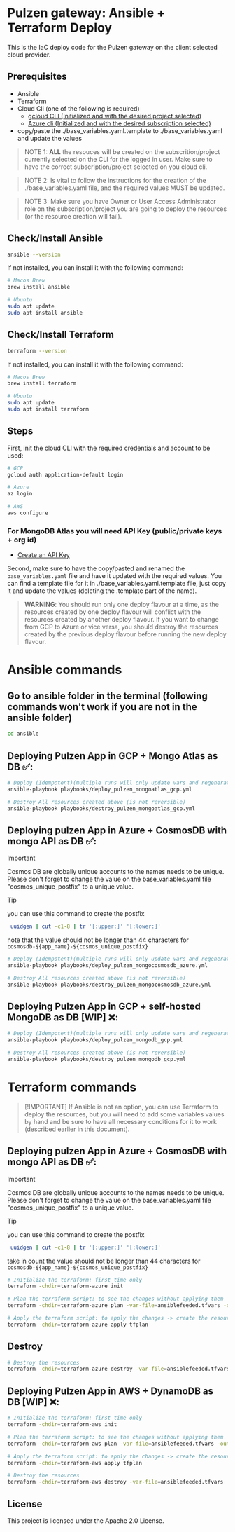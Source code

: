 # Pulzen gateway: Ansible + Terraform Deploy

This is the IaC deploy code for the Pulzen gateway on the client selected cloud provider.

## Prerequisites

- Ansible
- Terraform
- Cloud Cli (one of the following is required)
  - [gcloud CLI (Initialized and with the desired project selected)](https://cloud.google.com/sdk/docs/install)
  - [Azure cli (Initialized and with the desired subscription selected)](https://learn.microsoft.com/en-us/cli/azure/install-azure-cli)
- copy/paste the ./base_variables.yaml.template to ./base_variables.yaml and update the values

> NOTE 1: **ALL** the resouces will be created on the subscrition/project currently selected on the CLI for the logged in user. Make sure to have the correct subscription/project selected on you cloud cli.

> NOTE 2: Is vital to follow the instructions for the creation of the ./base_variables.yaml file, and the required values MUST be updated.

> NOTE 3: Make sure you have Owner or User Access Administrator role on the subscription/project you are going to deploy the resources (or the resource creation will fail).

## Check/Install Ansible

```bash
ansible --version
```

If not installed, you can install it with the following command:

```bash
# Macos Brew
brew install ansible

# Ubuntu
sudo apt update
sudo apt install ansible
```

## Check/Install Terraform

```bash
terraform --version
```

If not installed, you can install it with the following command:

```bash
# Macos Brew
brew install terraform

# Ubuntu
sudo apt update
sudo apt install terraform
```

## Steps

First, init the cloud CLI with the required credentials and account to be used:

```bash
# GCP
gcloud auth application-default login

# Azure
az login

# AWS
aws configure
```

### For MongoDB Atlas you will need API Key (public/private keys + org id)

- [Create an API Key](https://www.mongodb.com/docs/atlas/configure-api-access-project/?msockid=1df97124b3fe669d314265e8b247677c#manage-programmatic-access-to-a-project)

Second, make sure to have the copy/pasted and renamed the `base_variables.yaml` file and have it updated with the required values. You can find a template file for it in ./base_variables.yaml.template file, just copy it and update the values (deleting the .template part of the name).

> **WARNING**: You should run only one deploy flavour at a time, as the resources created by one deploy flavour will conflict with the resources created by another deploy flavour. If you want to change from GCP to Azure or vice versa, you should destroy the resources created by the previous deploy flavour before running the new deploy flavour.

# Ansible commands

## Go to ansible folder in the terminal (following commands won't work if you are not in the ansible folder)

```bash
cd ansible
```

## Deploying Pulzen App in GCP + Mongo Atlas as DB ✅:

```bash
# Deploy (Idempotent)(multiple runs will only update vars and regenerate db password)
ansible-playbook playbooks/deploy_pulzen_mongoatlas_gcp.yml

# Destroy All resources created above (is not reversible)
ansible-playbook playbooks/destroy_pulzen_mongoatlas_gcp.yml
```

## Deploying pulzen App in Azure + CosmosDB with mongo API as DB ✅:

> [!IMPORTANT]  
> Cosmos DB are globally unique accounts to the names needs to be unique. Please don't forget to change the value on the base_variables.yaml file "cosmos_unique_postfix" to a unique value.

> [!TIP]
> you can use this command to create the postfix
>
> ```bash
>  uuidgen | cut -c1-8 | tr '[:upper:]' '[:lower:]'
> ```
>
> note that the value should not be longer than 44 characters for `cosmosdb-${app_name}-${cosmos_unique_postfix}`

```bash
# Deploy (Idempotent)(multiple runs will only update vars and regenerate db password)
ansible-playbook playbooks/deploy_pulzen_mongocosmosdb_azure.yml

# Destroy All resources created above (is not reversible)
ansible-playbook playbooks/destroy_pulzen_mongocosmosdb_azure.yml
```

## Deploying Pulzen App in GCP + self-hosted MongoDB as DB [WIP] ❌:

```bash
# Deploy (Idempotent)(multiple runs will only update vars and regenerate db password)
ansible-playbook playbooks/deploy_pulzen_mongodb_gcp.yml

# Destroy All resources created above (is not reversible)
ansible-playbook playbooks/destroy_pulzen_mongodb_gcp.yml
```

# Terraform commands

> [!IMPORTANT] If Ansible is not an option, you can use Terraform to deploy the resources, but you will need to add some variables values by hand and be sure to have all necessary conditions for it to work (described earlier in this document).

## Deploying pulzen App in Azure + CosmosDB with mongo API as DB ✅:

> [!IMPORTANT]  
> Cosmos DB are globally unique accounts to the names needs to be unique. Please don't forget to change the value on the base_variables.yaml file "cosmos_unique_postfix" to a unique value.

> [!TIP]
> you can use this command to create the postfix
>
> ```bash
>  uuidgen | cut -c1-8 | tr '[:upper:]' '[:lower:]'
> ```
>
> take in count the value should not be longer than 44 characters for `cosmosdb-${app_name}-${cosmos_unique_postfix}`

```bash
# Initialize the terraform: first time only
terraform -chdir=terraform-azure init
```

```bash
# Plan the terraform script: to see the changes without applying them
terraform -chdir=terraform-azure plan -var-file=ansiblefeeded.tfvars -out=tfplan
```

```bash
# Apply the terraform script: to apply the changes -> create the resources
terraform -chdir=terraform-azure apply tfplan
```

## Destroy

```bash
# Destroy the resources
terraform -chdir=terraform-azure destroy -var-file=ansiblefeeded.tfvars
```

## Deploying Pulzen App in AWS + DynamoDB as DB [WIP] ❌:

```bash
# Initialize the terraform: first time only
terraform -chdir=terraform-aws init
```

```bash
# Plan the terraform script: to see the changes without applying them
terraform -chdir=terraform-aws plan -var-file=ansiblefeeded.tfvars -out=tfplan
```

```bash
# Apply the terraform script: to apply the changes -> create the resources
terraform -chdir=terraform-aws apply tfplan
```

```bash
# Destroy the resources
terraform -chdir=terraform-aws destroy -var-file=ansiblefeeded.tfvars
```

## License

This project is licensed under the Apache 2.0 License.

